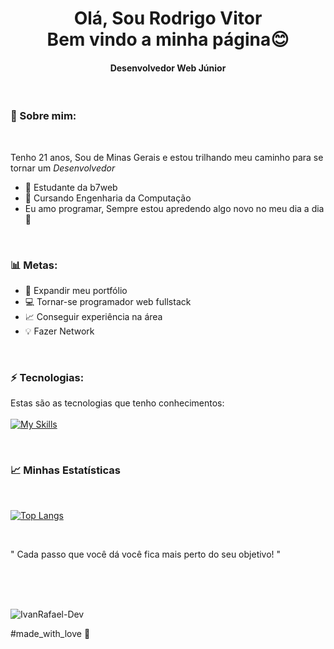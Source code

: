 <h1 style="text-align:center"> 
    Olá, Sou Rodrigo Vitor <br/>
    Bem vindo a minha página😊  
 </h1>


<h4 style="text-align:center"> Desenvolvedor Web Júnior</h4>
    <br>

### 🌼 Sobre mim:

<br>

Tenho 21 anos, Sou de Minas Gerais e estou trilhando meu caminho para se tornar um *Desenvolvedor*

* 🚀 Estudante da b7web
* 🏫 Cursando Engenharia da Computação
* Eu amo programar, Sempre estou apredendo algo novo no meu dia a dia 🚀

<br>

### 📊 Metas:
* 📂 Expandir meu portfólio
* 💻 Tornar-se programador web fullstack
* 📈 Conseguir experiência na área
* 💡 Fazer Network

<br>


### ⚡ Tecnologias:
 Estas são as tecnologias que tenho conhecimentos: 
 <br> <br>
 [![My Skills](https://skillicons.dev/icons?i=js,html,css,typescript,wordpress,php)](https://skillicons.dev)

<Br>

### 📈 Minhas Estatísticas
<Br> 

 [![Top Langs](https://github-readme-stats.vercel.app/api/top-langs/?username=Rodrigo-Vitor&show_icons=true&layout=compact&card_width=443)](https://github.com/anuraghazra/github-readme-stats)

<br>

 " Cada passo que você dá você fica mais perto do seu objetivo! "
 
 <br />
<br />
<br />
<p align="left">
  <img src="https://komarev.com/ghpvc/?username=Rodrigo-Vitor" alt="IvanRafael-Dev" />
</p>
<p>
  #made_with_love 🖤
